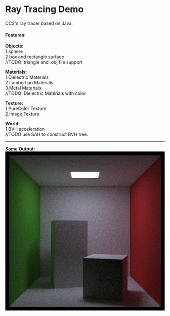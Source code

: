 # Ray Tracing Demo
CCS's ray tracer based on Java.


#### Features:
**Objects:**\
1.sphere\
2.box and rectangle surface\
//TODO: triangle and .obj file support

**Materials:**\
1.Dielectric Materials\
2.Lambertian Materials\
3.Metal Materials\
//TODO: Dielectric Materials with color

**Texture:**\
1.PureColor Texture\
2.Image Texture

**World:**\
1.BVH acceleration\
//TODO use SAH to construct BVH tree.

---
**Some Output:**\
![alt=image](https://github.com/CCSClassBattlecruiser/RayTracingDemo-Java/blob/master/output/CornellBox-Boxes-Rotated.png?raw=true)
